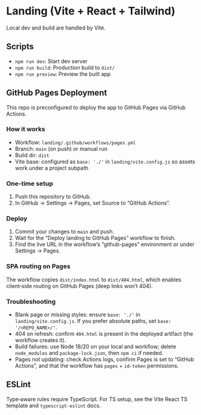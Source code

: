 # Landing (Vite + React + Tailwind)

Local dev and build are handled by Vite.

## Scripts
- `npm run dev`: Start dev server
- `npm run build`: Production build to `dist/`
- `npm run preview`: Preview the built app

## GitHub Pages Deployment
This repo is preconfigured to deploy the app to GitHub Pages via GitHub Actions.

### How it works
- Workflow: `landing/.github/workflows/pages.yml`
- Branch: `main` (on push) or manual run
- Build dir: `dist`
- Vite base: configured as `base: './'` in `landing/vite.config.js` so assets work under a project subpath

### One-time setup
1) Push this repository to GitHub.
2) In GitHub → Settings → Pages, set Source to “GitHub Actions”.

### Deploy
1) Commit your changes to `main` and push.
2) Wait for the “Deploy landing to GitHub Pages” workflow to finish.
3) Find the live URL in the workflow’s “github-pages” environment or under Settings → Pages.

### SPA routing on Pages
The workflow copies `dist/index.html` to `dist/404.html`, which enables client‑side routing on GitHub Pages (deep links won’t 404).

### Troubleshooting
- Blank page or missing styles: ensure `base: './'` in `landing/vite.config.js`. If you prefer absolute paths, set `base: '/<REPO_NAME>/'`.
- 404 on refresh: confirm `404.html` is present in the deployed artifact (the workflow creates it).
- Build failures: use Node 18/20 on your local and workflow; delete `node_modules` and `package-lock.json`, then `npm ci` if needed.
- Pages not updating: check Actions logs, confirm Pages is set to “GitHub Actions”, and that the workflow has `pages` + `id-token` permissions.

## ESLint
Type‑aware rules require TypeScript. For TS setup, see the Vite React TS template and `typescript-eslint` docs.
